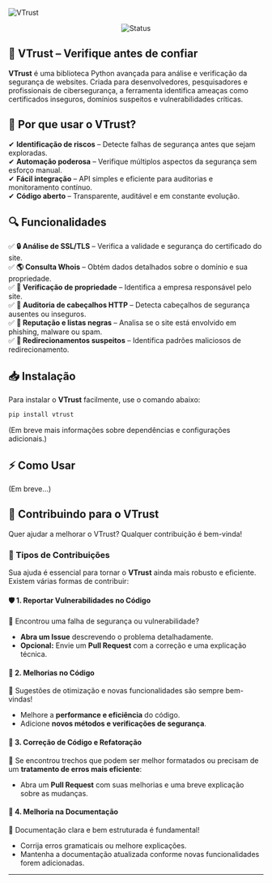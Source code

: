![VTrust](https://i.imgur.com/PXraSD4.png)  
<p align="center">
  <img src="https://img.shields.io/badge/STATUS-EM%20DESENVOLVIMENTO-red" alt="Status">
</p>

## 🔐 VTrust – Verifique antes de confiar   

**VTrust** é uma biblioteca Python avançada para análise e verificação da segurança de websites. Criada para desenvolvedores, pesquisadores e profissionais de cibersegurança, a ferramenta identifica ameaças como certificados inseguros, domínios suspeitos e vulnerabilidades críticas.  

## 🚀 Por que usar o VTrust?  

✔ **Identificação de riscos** – Detecte falhas de segurança antes que sejam exploradas.  
✔ **Automação poderosa** – Verifique múltiplos aspectos da segurança sem esforço manual.  
✔ **Fácil integração** – API simples e eficiente para auditorias e monitoramento contínuo.  
✔ **Código aberto** – Transparente, auditável e em constante evolução.  

## 🔍 Funcionalidades  

✅ **🔒 Análise de SSL/TLS** – Verifica a validade e segurança do certificado do site.  
✅ **🌎 Consulta Whois** – Obtém dados detalhados sobre o domínio e sua propriedade.  
✅ **🏢 Verificação de propriedade** – Identifica a empresa responsável pelo site.  
✅ **📑 Auditoria de cabeçalhos HTTP** – Detecta cabeçalhos de segurança ausentes ou inseguros.  
✅ **🛑 Reputação e listas negras** – Analisa se o site está envolvido em phishing, malware ou spam.  
✅ **🔀 Redirecionamentos suspeitos** – Identifica padrões maliciosos de redirecionamento.  

## 📥 Instalação  

Para instalar o **VTrust** facilmente, use o comando abaixo:

```bash
pip install vtrust
```

(Em breve mais informações sobre dependências e configurações adicionais.)

## ⚡ Como Usar  

(Em breve...)

## 🤝 Contribuindo para o VTrust  

Quer ajudar a melhorar o VTrust? Qualquer contribuição é bem-vinda!  

### 📌 Tipos de Contribuições  

Sua ajuda é essencial para tornar o **VTrust** ainda mais robusto e eficiente. Existem várias formas de contribuir:  

#### 🛡️ 1. Reportar Vulnerabilidades no Código  
🔹 Encontrou uma falha de segurança ou vulnerabilidade?  
- **Abra um Issue** descrevendo o problema detalhadamente.  
- **Opcional:** Envie um **Pull Request** com a correção e uma explicação técnica.  

#### 🚀 2. Melhorias no Código  
🔹 Sugestões de otimização e novas funcionalidades são sempre bem-vindas!  
- Melhore a **performance e eficiência** do código.  
- Adicione **novos métodos e verificações de segurança**.  

#### 🔧 3. Correção de Código e Refatoração  
🔹 Se encontrou trechos que podem ser melhor formatados ou precisam de um **tratamento de erros mais eficiente**:  
- Abra um **Pull Request** com suas melhorias e uma breve explicação sobre as mudanças.  

#### 📖 4. Melhoria na Documentação  
🔹 Documentação clara e bem estruturada é fundamental!  
- Corrija erros gramaticais ou melhore explicações.  
- Mantenha a documentação atualizada conforme novas funcionalidades forem adicionadas.  

---